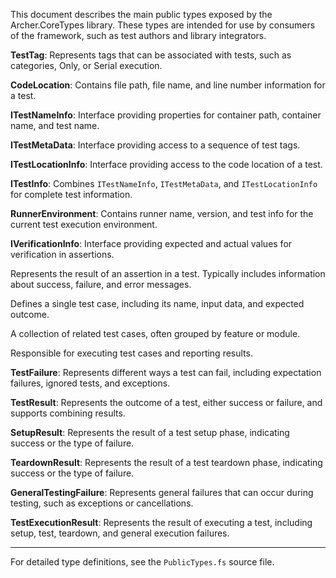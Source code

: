 
<!-- (dl
(section-meta
	(title Archer.CoreTypes Public Types)
)
) -->

This document describes the main public types exposed by the Archer.CoreTypes library. These types are intended for use by consumers of the framework, such as test authors and library integrators.

<!-- (dl (# TestTag)) -->
**TestTag**: Represents tags that can be associated with tests, such as categories, Only, or Serial execution.

<!-- (dl (# CodeLocation)) -->
**CodeLocation**: Contains file path, file name, and line number information for a test.

<!-- (dl (# ITestNameInfo)) -->
**ITestNameInfo**: Interface providing properties for container path, container name, and test name.

<!-- (dl (# ITestMetaData)) -->
**ITestMetaData**: Interface providing access to a sequence of test tags.

<!-- (dl (# ITestLocationInfo)) -->
**ITestLocationInfo**: Interface providing access to the code location of a test.

<!-- (dl (# ITestInfo)) -->
**ITestInfo**: Combines `ITestNameInfo`, `ITestMetaData`, and `ITestLocationInfo` for complete test information.

<!-- (dl (# RunnerEnvironment)) -->
**RunnerEnvironment**: Contains runner name, version, and test info for the current test execution environment.

<!-- (dl (# IVerificationInfo)) -->
**IVerificationInfo**: Interface providing expected and actual values for verification in assertions.

<!-- (dl (# AssertionResult)) -->
Represents the result of an assertion in a test. Typically includes information about success, failure, and error messages.

<!-- (dl (# TestCase)) -->
Defines a single test case, including its name, input data, and expected outcome.

<!-- (dl (# TestSuite)) -->
A collection of related test cases, often grouped by feature or module.

<!-- (dl (# TestRunner)) -->

Responsible for executing test cases and reporting results.

<!-- (dl (# TestFailure)) -->
**TestFailure**: Represents different ways a test can fail, including expectation failures, ignored tests, and exceptions.

<!-- (dl (# TestResult)) -->
**TestResult**: Represents the outcome of a test, either success or failure, and supports combining results.

<!-- (dl (# SetupResult)) -->
**SetupResult**: Represents the result of a test setup phase, indicating success or the type of failure.

<!-- (dl (# TeardownResult)) -->
**TeardownResult**: Represents the result of a test teardown phase, indicating success or the type of failure.

<!-- (dl (# GeneralTestingFailure)) -->
**GeneralTestingFailure**: Represents general failures that can occur during testing, such as exceptions or cancellations.

<!-- (dl (# TestExecutionResult)) -->
**TestExecutionResult**: Represents the result of executing a test, including setup, test, teardown, and general execution failures.

---
For detailed type definitions, see the `PublicTypes.fs` source file.
